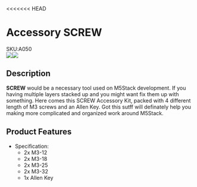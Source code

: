 <<<<<<< HEAD
# Accessory SCREW

<div class="badge badge-pill badge-primary product_sku_tag">SKU:A050</div>

<div class="product_pic"><img src="assets/img/product_pics/accessory/screw/screw_p1.png"><img src="assets/img/product_pics/accessory/screw/screw_p2.png"></div>

## Description

**SCREW** would be a necessary tool used on M5Stack development. If you having multiple layers stacked up and you might want fix them up with something. Here comes this SCREW Accessory Kit, packed with 4 different length of M3 screws and an Allen Key. Got this sutff will definately help you making more complicated and organized work around M5Stack.

## Product Features

-  Specification:
      - 2x M3-12
      - 2x M3-18
      - 2x M3-25
      - 2x M3-32
      - 1x Allen Key


<script>

   var purchase_link = 'https://m5stack.com/collections/m5-accessory/products/8-pcs-m3-12-18-25-32-screw-with-allen-key';

   anchor_search(purchase_link);
   scrollFunc();

</script>